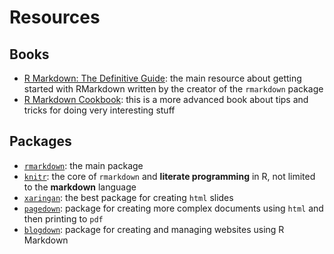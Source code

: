 # Resources

## Books

- [R Markdown: The Definitive Guide](https://bookdown.org/yihui/rmarkdown/): the main resource about getting started with RMarkdown written by the creator of the `rmarkdown` package
- [R Markdown Cookbook](https://bookdown.org/yihui/rmarkdown-cookbook/): this is a more advanced book about tips and tricks for doing very interesting stuff

## Packages

- [`rmarkdown`](https://cran.r-project.org/web/packages/rmarkdown/index.html): the main package
- [`knitr`](https://cran.r-project.org/web/packages/knitr/index.html): the core of `rmarkdown` and **literate programming** in R, not limited to the **markdown** language
- [`xaringan`](https://cran.r-project.org/web/packages/xaringan/index.html): the best package for creating `html` slides
- [`pagedown`](https://cran.r-project.org/web/packages/pagedown/index.html): package for creating more complex documents using `html` and then printing to `pdf`
- [`blogdown`](https://cran.r-project.org/web/packages/blogdown/index.html): package for creating and managing websites using R Markdown
